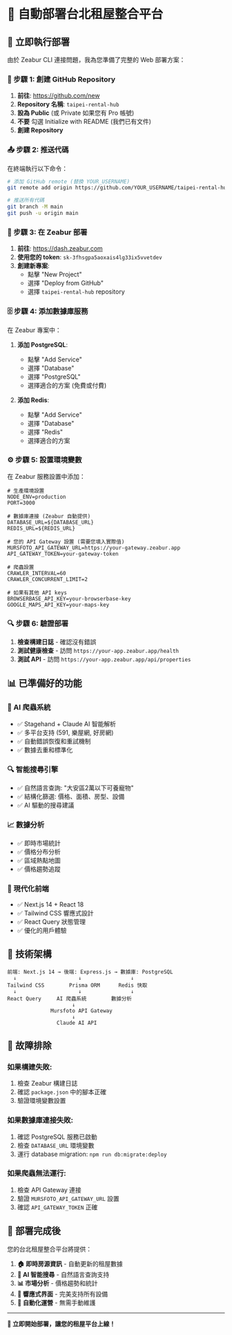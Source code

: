 # 🚀 自動部署台北租屋整合平台

## 🎯 立即執行部署

由於 Zeabur CLI 連接問題，我為您準備了完整的 Web 部署方案：

### 🔧 步驟 1: 創建 GitHub Repository

1. **前往**: https://github.com/new
2. **Repository 名稱**: `taipei-rental-hub`
3. **設為 Public** (或 Private 如果您有 Pro 帳號)
4. **不要** 勾選 Initialize with README (我們已有文件)
5. **創建 Repository**

### 📤 步驟 2: 推送代碼

在終端執行以下命令：

```bash
# 添加 GitHub remote (替換 YOUR_USERNAME)
git remote add origin https://github.com/YOUR_USERNAME/taipei-rental-hub.git

# 推送所有代碼
git branch -M main
git push -u origin main
```

### 🚀 步驟 3: 在 Zeabur 部署

1. **前往**: https://dash.zeabur.com
2. **使用您的 token**: `sk-3fhsgpa5aoxais4lg33ix5vvetdev`
3. **創建新專案**:
   - 點擊 "New Project"
   - 選擇 "Deploy from GitHub"
   - 選擇 `taipei-rental-hub` repository

### 🗄️ 步驟 4: 添加數據庫服務

在 Zeabur 專案中：

1. **添加 PostgreSQL**:
   - 點擊 "Add Service" 
   - 選擇 "Database"
   - 選擇 "PostgreSQL"
   - 選擇適合的方案 (免費或付費)

2. **添加 Redis**:
   - 點擊 "Add Service"
   - 選擇 "Database" 
   - 選擇 "Redis"
   - 選擇適合的方案

### ⚙️ 步驟 5: 設置環境變數

在 Zeabur 服務設置中添加：

```env
# 生產環境設置
NODE_ENV=production
PORT=3000

# 數據庫連接 (Zeabur 自動提供)
DATABASE_URL=${DATABASE_URL}
REDIS_URL=${REDIS_URL}

# 您的 API Gateway 設置 (需要您填入實際值)
MURSFOTO_API_GATEWAY_URL=https://your-gateway.zeabur.app
API_GATEWAY_TOKEN=your-gateway-token

# 爬蟲設置
CRAWLER_INTERVAL=60
CRAWLER_CONCURRENT_LIMIT=2

# 如果有其他 API keys
BROWSERBASE_API_KEY=your-browserbase-key
GOOGLE_MAPS_API_KEY=your-maps-key
```

### 🔍 步驟 6: 驗證部署

1. **檢查構建日誌** - 確認沒有錯誤
2. **測試健康檢查** - 訪問 `https://your-app.zeabur.app/health`
3. **測試 API** - 訪問 `https://your-app.zeabur.app/api/properties`

## 📊 已準備好的功能

### 🤖 AI 爬蟲系統
- ✅ Stagehand + Claude AI 智能解析
- ✅ 多平台支持 (591, 樂屋網, 好房網)
- ✅ 自動錯誤恢復和重試機制
- ✅ 數據去重和標準化

### 🔍 智能搜尋引擎
- ✅ 自然語言查詢: "大安區2萬以下可養寵物"
- ✅ 結構化篩選: 價格、面積、房型、設備
- ✅ AI 驅動的搜尋建議

### 📈 數據分析
- ✅ 即時市場統計
- ✅ 價格分布分析
- ✅ 區域熱點地圖
- ✅ 價格趨勢追蹤

### 🎨 現代化前端
- ✅ Next.js 14 + React 18
- ✅ Tailwind CSS 響應式設計
- ✅ React Query 狀態管理
- ✅ 優化的用戶體驗

## 🔧 技術架構

```
前端: Next.js 14 → 後端: Express.js → 數據庫: PostgreSQL
  ↓                    ↓                ↓
Tailwind CSS        Prisma ORM      Redis 快取
  ↓                    ↓                ↓
React Query     AI 爬蟲系統        數據分析
                     ↓
              Mursfoto API Gateway
                     ↓
                Claude AI API
```

## 🚨 故障排除

### 如果構建失敗:
1. 檢查 Zeabur 構建日誌
2. 確認 `package.json` 中的腳本正確
3. 驗證環境變數設置

### 如果數據庫連接失敗:
1. 確認 PostgreSQL 服務已啟動
2. 檢查 `DATABASE_URL` 環境變數
3. 運行 database migration: `npm run db:migrate:deploy`

### 如果爬蟲無法運行:
1. 檢查 API Gateway 連接
2. 驗證 `MURSFOTO_API_GATEWAY_URL` 設置
3. 確認 `API_GATEWAY_TOKEN` 正確

## 🎉 部署完成後

您的台北租屋整合平台將提供：

1. **🏠 即時房源資訊** - 自動更新的租屋數據
2. **🤖 AI 智能搜尋** - 自然語言查詢支持
3. **📊 市場分析** - 價格趨勢和統計
4. **📱 響應式界面** - 完美支持所有設備
5. **🔄 自動化運營** - 無需手動維護

---

**🚀 立即開始部署，讓您的租屋平台上線！**